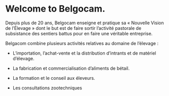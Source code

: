 # Welcome to Belgocam.

Depuis plus de 20 ans, Belgocam enseigne et pratique sa « Nouvelle Vision de l’Élevage » dont le but est de faire sortir l’activité pastorale de subsistance des sentiers battus pour en faire une véritable entreprise.

Belgacom combine plusieurs activités relatives au domaine de l’élevage :

-	L’importation, l’achat-vente et la distribution d’intrants et de matériel d’élevage.

-	La fabrication et commercialisation d’aliments de bétail.
-	La formation et le conseil aux éleveurs.
-	Les consultations zootechniques